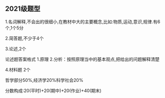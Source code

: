 ## 2021级题型

1.名词解释,不会出的很细小,在教材中大的主要概念,比如:物质,运动,意识,规律.有6个,1个5分

2.简答题,不少于4个

3.论述,2个

论述题答案格式
1.原理
2.分析：按照原理当中的基本观点,把给出的问题解释清楚

4.材料题 2个

哲学部分50%,经济学20%科学社会20%

分数构成:20(平时)+20(期中)+20(作业)+40(期末)
